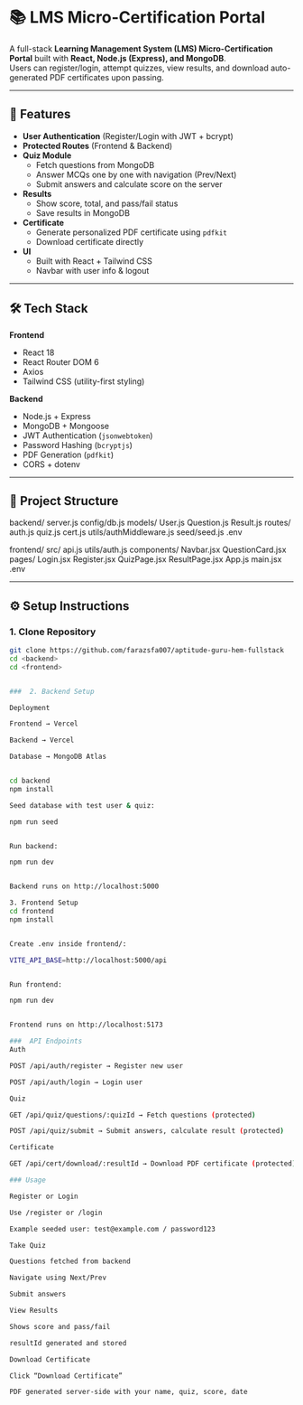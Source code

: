 # 📚 LMS Micro-Certification Portal

A full-stack **Learning Management System (LMS) Micro-Certification Portal** built with **React, Node.js (Express), and MongoDB**.  
Users can register/login, attempt quizzes, view results, and download auto-generated PDF certificates upon passing.

---

## 🚀 Features

- **User Authentication** (Register/Login with JWT + bcrypt)
- **Protected Routes** (Frontend & Backend)
- **Quiz Module**
  - Fetch questions from MongoDB
  - Answer MCQs one by one with navigation (Prev/Next)
  - Submit answers and calculate score on the server
- **Results**
  - Show score, total, and pass/fail status
  - Save results in MongoDB
- **Certificate**
  - Generate personalized PDF certificate using `pdfkit`
  - Download certificate directly
- **UI**
  - Built with React + Tailwind CSS
  - Navbar with user info & logout

---

## 🛠 Tech Stack

**Frontend**
- React 18
- React Router DOM 6
- Axios
- Tailwind CSS (utility-first styling)

**Backend**
- Node.js + Express
- MongoDB + Mongoose
- JWT Authentication (`jsonwebtoken`)
- Password Hashing (`bcryptjs`)
- PDF Generation (`pdfkit`)
- CORS + dotenv

---

## 📂 Project Structure

backend/
server.js
config/db.js
models/
User.js
Question.js
Result.js
routes/
auth.js
quiz.js
cert.js
utils/authMiddleware.js
seed/seed.js
.env

frontend/
src/
api.js
utils/auth.js
components/
Navbar.jsx
QuestionCard.jsx
pages/
Login.jsx
Register.jsx
QuizPage.jsx
ResultPage.jsx
App.js
main.jsx
.env



---

## ⚙️ Setup Instructions

### 1. Clone Repository
```sh
git clone https://github.com/farazsfa007/aptitude-guru-hem-fullstack
cd <backend>
cd <frontend>


###  2. Backend Setup

Deployment

Frontend → Vercel

Backend → Vercel

Database → MongoDB Atlas


cd backend
npm install

Seed database with test user & quiz:

npm run seed


Run backend:

npm run dev


Backend runs on http://localhost:5000

3. Frontend Setup
cd frontend
npm install


Create .env inside frontend/:

VITE_API_BASE=http://localhost:5000/api


Run frontend:

npm run dev


Frontend runs on http://localhost:5173

###  API Endpoints
Auth

POST /api/auth/register → Register new user

POST /api/auth/login → Login user

Quiz

GET /api/quiz/questions/:quizId → Fetch questions (protected)

POST /api/quiz/submit → Submit answers, calculate result (protected)

Certificate

GET /api/cert/download/:resultId → Download PDF certificate (protected)

### Usage

Register or Login

Use /register or /login

Example seeded user: test@example.com / password123

Take Quiz

Questions fetched from backend

Navigate using Next/Prev

Submit answers

View Results

Shows score and pass/fail

resultId generated and stored

Download Certificate

Click “Download Certificate”

PDF generated server-side with your name, quiz, score, date
